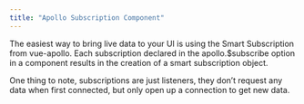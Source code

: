 ```yaml
---
title: "Apollo Subscription Component"
---
```


The easiest way to bring live data to your UI is using the Smart Subscription from vue-apollo. Each subscription declared in the apollo.$subscribe option in a component results in the creation of a smart subscription object.

One thing to note, subscriptions are just listeners, they don’t request any data when first connected, but only open up a connection to get new data.
